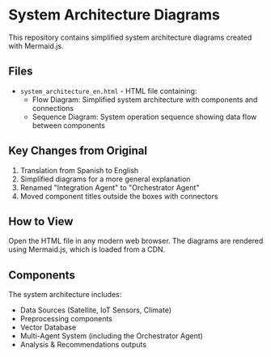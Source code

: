 # System Architecture Diagrams

This repository contains simplified system architecture diagrams created with Mermaid.js.

## Files

- `system_architecture_en.html` - HTML file containing:
  - Flow Diagram: Simplified system architecture with components and connections
  - Sequence Diagram: System operation sequence showing data flow between components

## Key Changes from Original

1. Translation from Spanish to English
2. Simplified diagrams for a more general explanation
3. Renamed "Integration Agent" to "Orchestrator Agent"
4. Moved component titles outside the boxes with connectors

## How to View

Open the HTML file in any modern web browser. The diagrams are rendered using Mermaid.js, which is loaded from a CDN.

## Components

The system architecture includes:
- Data Sources (Satellite, IoT Sensors, Climate)
- Preprocessing components
- Vector Database
- Multi-Agent System (including the Orchestrator Agent)
- Analysis & Recommendations outputs
